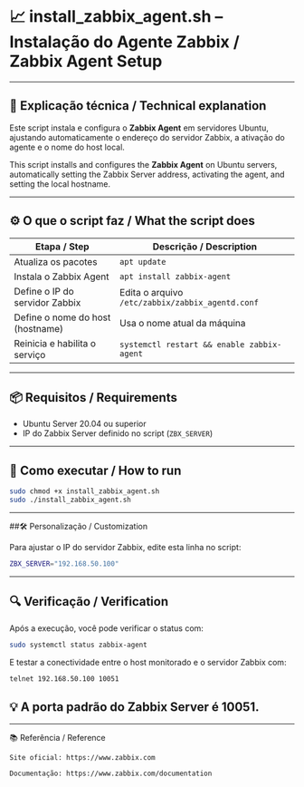 # 📈 install_zabbix_agent.sh – Instalação do Agente Zabbix / Zabbix Agent Setup

---

## 📝 Explicação técnica / Technical explanation

Este script instala e configura o **Zabbix Agent** em servidores Ubuntu, ajustando automaticamente o endereço do servidor Zabbix, a ativação do agente e o nome do host local.

This script installs and configures the **Zabbix Agent** on Ubuntu servers, automatically setting the Zabbix Server address, activating the agent, and setting the local hostname.

---

## ⚙️ O que o script faz / What the script does

| Etapa / Step                                | Descrição / Description                                    |
|---------------------------------------------|-------------------------------------------------------------|
| Atualiza os pacotes                         | `apt update`                                                |
| Instala o Zabbix Agent                      | `apt install zabbix-agent`                                  |
| Define o IP do servidor Zabbix              | Edita o arquivo `/etc/zabbix/zabbix_agentd.conf`            |
| Define o nome do host (hostname)            | Usa o nome atual da máquina                                 |
| Reinicia e habilita o serviço               | `systemctl restart && enable zabbix-agent`                  |

---

## 📦 Requisitos / Requirements

- Ubuntu Server 20.04 ou superior
- IP do Zabbix Server definido no script (`ZBX_SERVER`)

---

## 🚀 Como executar / How to run

```bash
sudo chmod +x install_zabbix_agent.sh
sudo ./install_zabbix_agent.sh
```
---

##🛠️ Personalização / Customization

Para ajustar o IP do servidor Zabbix, edite esta linha no script:
```bash
ZBX_SERVER="192.168.50.100"
```
---

## 🔍 Verificação / Verification

Após a execução, você pode verificar o status com:
```bash
sudo systemctl status zabbix-agent
```
E testar a conectividade entre o host monitorado e o servidor Zabbix com:
```bash
telnet 192.168.50.100 10051
```
## 💡 A porta padrão do Zabbix Server é 10051.

---

📚 Referência / Reference

    Site oficial: https://www.zabbix.com

    Documentação: https://www.zabbix.com/documentation
